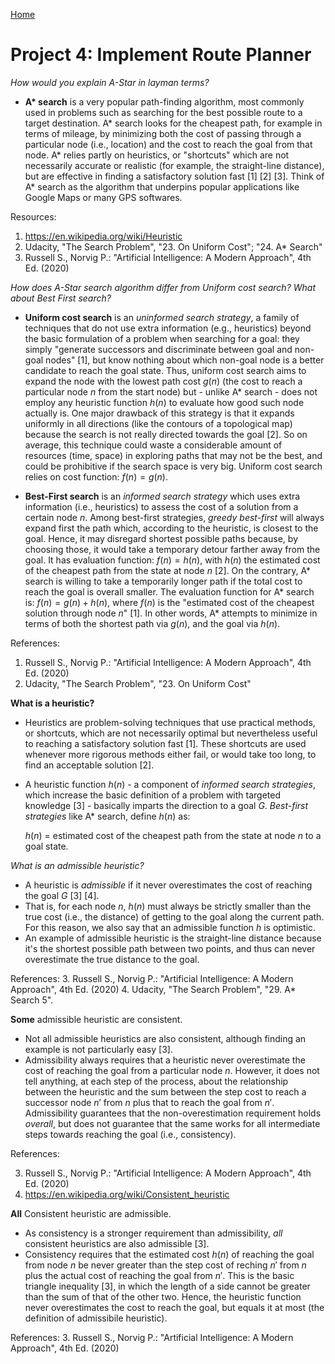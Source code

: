 [Home](../../README.md)

# Project 4: Implement Route Planner

_How would you explain A-Star in layman terms?_

* __A* search__ is a very popular path-finding algorithm, most commonly used in problems such as searching for the best possible route to a target destination. A* search looks for the cheapest path, for example in terms of mileage, by minimizing both the cost of passing through a particular node (i.e., location) and the cost to reach the goal from that node. A* relies partly on heuristics, or "shortcuts" which are not necessarily accurate or realistic (for example, the straight-line distance), but are effective in finding a satisfactory solution fast [1] [2] [3]. Think of A* search as the algorithm that underpins popular applications like Google Maps or many GPS softwares. 

Resources:
1. https://en.wikipedia.org/wiki/Heuristic
2. Udacity, "The Search Problem", "23. On Uniform Cost"; "24. A* Search"
3. Russell S., Norvig P.: "Artificial Intelligence: A Modern Approach", 4th Ed. (2020)

_How does A-Star search algorithm differ from Uniform cost search? What about Best First search?_

* __Uniform cost search__ is an _uninformed search strategy_, a family of techniques that do not use extra information (e.g., heuristics) beyond the basic formulation of a problem when searching for a goal: they simply "generate successors and discriminate between goal and non-goal nodes" [1], but know nothing about which non-goal node is a better candidate to reach the goal state. Thus, uniform cost search aims to expand the node with the lowest path cost $g(n)$ (the cost to reach a particular node $n$ from the start node) but - unlike A* search - does not employ any heuristic function $h(n)$ to evaluate how good such node actually is. One major drawback of this strategy is that it expands uniformly in all directions (like the contours of a topological map) because the search is not really directed towards the goal [2]. So on average, this technique could waste a considerable amount of resources (time, space) in exploring paths that may not be the best, and could be prohibitive if the search space is very big. Uniform cost search relies on cost function: $f(n) = g(n)$.

* __Best-First search__ is an _informed search strategy_ which uses extra information (i.e., heuristics) to assess the cost of a solution from a certain node $n$. Among best-first strategies, _greedy best-first_ will always expand first the path which, according to the heuristic, is closest to the goal. Hence, it may disregard shortest possible paths because, by choosing those, it would take a temporary detour farther away from the goal. It has evaluation function: $f(n) = h(n)$, with $h(n)$ the estimated cost of the cheapest path from the state at node $n$ [2]. On the contrary, A* search is willing to take a temporarily longer path if the total cost to reach the goal is overall smaller. The evaluation function for A* search is: $f(n) = g(n) + h(n)$, where $f(n)$ is the "estimated cost of the cheapest solution through node $n$" [1]. In other words, A* attempts to minimize in terms of both the shortest path via $g(n)$, and the goal via $h(n)$.

References:
1. Russell S., Norvig P.: "Artificial Intelligence: A Modern Approach", 4th Ed. (2020)
2. Udacity, "The Search Problem", "23. On Uniform Cost"

__What is a heuristic?__

* Heuristics are problem-solving techniques that use practical methods, or shortcuts, which are not necessarily optimal but nevertheless useful to reaching a satisfactory solution fast [1]. These shortcuts are used whenever more rigorous methods either fail, or would take too long, to find an acceptable solution [2].

* A heuristic function $h(n)$ - a component of _informed search strategies_, which increase the basic definition of a problem with targeted knowledge [3] - basically imparts the direction to a goal $G$. _Best-first strategies_ like A* search, define $h(n)$ as:

  $h(n)$ = estimated cost of the cheapest path from the state at node $n$ to a goal state.

_What is an admissible heuristic?_

* A heuristic is _admissible_ if it never overestimates the cost of reaching the goal $G$ [3] [4].
* That is, for each node $n$, $h(n)$ must always be strictly smaller than the true cost (i.e., the distance) of getting to the goal along the current path. For this reason, we also say that an admissible function $h$ is optimistic.
* An example of admissible heuristic is the straight-line distance because it's the shortest possible path between two points, and thus can never overestimate the true distance to the goal.

References:
3. Russell S., Norvig P.: "Artificial Intelligence: A Modern Approach", 4th Ed. (2020)
4. Udacity, "The Search Problem", "29. A* Search 5". 

__Some__ admissible heuristic are consistent.

* Not all admissible heuristics are also consistent, although finding an example is not particularly easy [3].
* Admissibility always requires that a heuristic never overestimate the cost of reaching the goal from a particular node $n$. However, it does not tell anything, at each step of the process, about the relationship between the heuristic and the sum between the step cost to reach a successor node $n'$ from $n$ plus that to reach the goal from $n'$. Admissibility guarantees that the non-overestimation requirement holds _overall_, but does not guarantee that the same works for all intermediate steps towards reaching the goal (i.e., consistency).

References:

3. Russell S., Norvig P.: "Artificial Intelligence: A Modern Approach", 4th Ed. (2020)
4. https://en.wikipedia.org/wiki/Consistent_heuristic

__All__ Consistent heuristic are admissible.

* As consistency is a stronger requirement than admissibility, _all_ consistent heuristics are also admissible [3].
* Consistency requires that the estimated cost $h(n)$ of reaching the goal from node $n$ be never greater than the step cost of reching $n'$ from $n$ plus the actual cost of reaching the goal from $n'$. This is the basic triangle inequality [3], in which the length of a side cannot be greater than the sum of that of the other two. Hence, the heuristic function never overestimates the cost to reach the goal, but equals it at most (the definition of admissibile heuristic).

References:
3. Russell S., Norvig P.: "Artificial Intelligence: A Modern Approach", 4th Ed. (2020)

